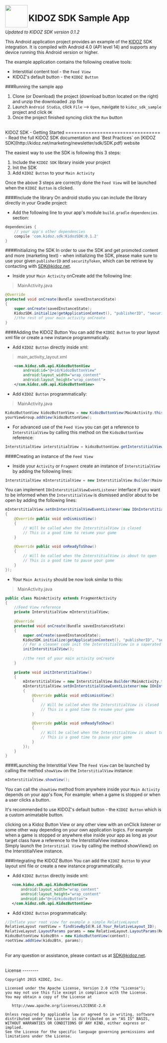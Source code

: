 <a href="url"><img src="https://github.com/Kidoz-SDK/Kidoz_Android_SDK_Example/blob/master/graphics/App%20icon.png" align="left" height="72" width="72" ></a>

KIDOZ SDK Sample App
=================================

*Updated to KIDOZ SDK version 0.1.2* 

This Android application project provides an example of the [KIDOZ](http://www.kidoz.net) SDK integration.
It is compiled with Android 4.0 (API level 14) and supports any device running this Android version or higher.

The example application contains the following creative tools:
* Interstitial content tool - the `Feed View`
* KIDOZ's default button - the `KIDOZ Button`

###Running the sample app
1. Clone (or Download) the project (download button located on the right) and unzip the downloaded .zip file
2. Launch `Android Studio`, click `File` --> `Open`, navigate to `kidoz_sdk_sample` project and click `OK`
3. Once the project finished syncing click the `Run` button

</br>
KIDOZ SDK - Getting Started
=================================
 - 	Read the full KIDOZ SDK documentation and `Best Practices` on [KIDOZ SDK](http://kidoz.net/marketing/newsletter/sdk/SDK.pdf) website

The easiest way to use the SDK is following this 3 steps:

1. Include the `KIDOZ SDK` library inside your project
2. Init the SDK
3. Add `KIDOZ Button` to your `Main Activity`

Once the above 3 steps are correctly done the `Feed View` will be launched when the `KIDOZ Button` is clicked.

####Include the library
On android studio you can include the library directly in your Gradle project:

 - 	Add the following line to your app's module `build.gradle` `dependencies` section:
```gradle
dependencies {
	// your app's other dependencies
	compile 'com.kidoz.sdk:KidozSDK:0.1.2'
}
``` 
####Initializing the SDK
In order to use the SDK and get promoted content and more (marketing text) - when initializing the SDK, please make sure to use your given `publisherID` and `securityToken`, which can be retrieve by contacting with SDK@kidoz.net.

 - 	Inside your `Main Activity` onCreate add the following line:

> MainActivity.java

```java
@Override 
protected void onCreate(Bundle savedInstanceState)
{
	super.onCreate(savedInstanceState);
	KidozSDK.initialize(getApplicationContext(), "publisherID", "securityToken");
	//the rest of your main activity onCreate
}
```

####Adding the KIDOZ Button
You can add the `KIDOZ Button` to your layout xml file or create a new instance programmatically.

 - 	Add `KIDOZ Button` directly inside xml:
 
> main_activity_layout.xml

```xml
	<com.kidoz.sdk.api.KidozButtonView
		android:id="@+id/KidozButtonView"
		android:layout_width="wrap_content"
		android:layout_height="wrap_content">
	</com.kidoz.sdk.api.KidozButtonView>
```

 - 	Add `KIDOZ Button` programmatically:
  	
 
> MainActivity.java

```java
KidozButtonView kidozButtonView = new KidozButtonView(MainActivity.this);
yourViewGroup.addView(kidozButtonView);
```

- 	For advanced use of the `Feed View` you can get a reference to `InterstitialView` by calling this method on the `KidozButtonView` reference:

```java
InterstitialView interstitialView = kidozButtonView.getInterstitialView();
```

####Creating an instance of the `Feed View`
 - 	Inside your `Activity` or `Fragment` create an instance of `InterstitialView` by adding the following lines:

```java
InterstitialView mInterstitialView = new InterstitialView.Builder(MainActivity.this, getSupportFragmentManager()).build();
```

You can implement `IOnInterstitialViewEventListener` interface if you want to be informed when the `InterstitialView` is dismissed and/or about to be open by adding the following lines:

```java
mInterstitialView.setOnInterstitialViewEventListener(new IOnInterstitialViewEventListener()
{
	@Override public void onDismissView()
	{
		// Will be called when the InterstitialView is closed
		// This is a good time to resume your game
	}
	
	@Override public void onReadyToShow()
	{
		// Will be called when the InterstitialView is about to open
		// This is a good time to pause your game
	}
});
```

 - 	Your `Main Activity` should be now look similar to this:

> MainActivity.java

```java
public class MainActivity extends FragmentActivity
{
	//Feed View reference
	private InterstitialView mInterstitialView;
	
	@Override 
	protected void onCreate(Bundle savedInstanceState)
	{
		super.onCreate(savedInstanceState);
		KidozSDK.initialize(getApplicationContext(), "publisherID", "securityToken");
		// For a cleaner code init the InterstitialView in a saperated method
		initInterstitialView();
		
		//the rest of your main activity onCreate
	}
	
	private void initInterstitialView()
	{
		mInterstitialView = new InterstitialView.Builder(MainActivity.this, getSupportFragmentManager()).build();
		mInterstitialView.setOnInterstitialViewEventListener(new IOnInterstitialViewEventListener()
		{
			@Override public void onDismissView()
			{
				// Will be called when the InterstitialView is closed
				// This is a good time to resume your game
			}
		
			@Override public void onReadyToShow()
			{
				// Will be called when the InterstitialView is about to open
				// This is a good time to pause your game
			}
		});
	}
}
```

####Launching the Interstitial View
The `Feed View` can be launched by calling the method `showView` on the `InterstitialView` instance:
```java
mInterstitialView.showView();
```

You can call the `showView` method from anywhere inside your `Main Activity` depends on your app's flow, For example: when a game is stopped or when a user clicks a button.

It's recommended to use KIDOZ's default button - the `KIDOZ Button` which is a custom animatable button.



clicking on a Kidoz Button View or any other view with an onClick listener or some other way depending on your own application logics. For example when a game is stopped or anywhere else inside your app as long as your target class have a reference to the InterstitialView instance.
</br>
Simply launch the ```Interstitial View``` by calling the method showView() on the InterstitialView instance.


###Integrating the KIDOZ Button
You can add the ```KIDOZ Button``` to your layout xml file or create a new instance programmatically.

 - 	Add ```KIDOZ Button``` directly inside xml:
 
 ```xml
	<com.kidoz.sdk.api.KidozButtonView
		android:layout_width="wrap_content"
		android:layout_height="wrap_content"
		android:id="@+id/kidozButton">
	</com.kidoz.sdk.api.KidozButtonView>
```

 - 	Add ```KIDOZ Button``` programmatically:

```java
//Inflate your root view for example a simple RelativeLayout
RelativeLayout rootView = findViewById(R.id.Your_RelativeLayout_ID);
RelativeLayout.LayoutParams params = new RelativeLayout.LayoutParams(RelativeLayout.LayoutParams.WRAP_CONTENT, RelativeLayout.LayoutParams.WRAP_CONTENT);
KidozButtonView kidozBtn = new KidozButtonView(context);
rootView.addView(kidozBtn, params);
```

	









</br>For any question or assistance, please contact us at SDK@kidoz.net.

</br>
License
--------

    Copyright 2015 KIDOZ, Inc.

    Licensed under the Apache License, Version 2.0 (the "License");
    you may not use this file except in compliance with the License.
    You may obtain a copy of the License at

       http://www.apache.org/licenses/LICENSE-2.0

    Unless required by applicable law or agreed to in writing, software
    distributed under the License is distributed on an "AS IS" BASIS,
    WITHOUT WARRANTIES OR CONDITIONS OF ANY KIND, either express or implied.
    See the License for the specific language governing permissions and
    limitations under the License.


